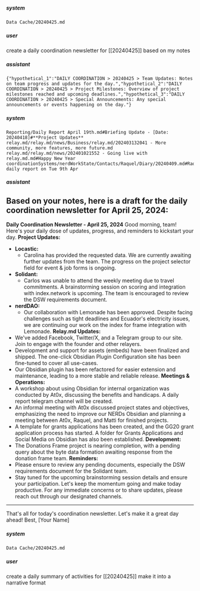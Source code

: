 ##### system
```sc-context
Data Cache/20240425.md
```

##### user
create a daily coordination newsletter for [[20240425]] based on my notes

##### assistant
```lookup
{"hypothetical_1":"DAILY COORDINATION > 20240425 > Team Updates: Notes on team progress and updates for the day.","hypothetical_2":"DAILY COORDINATION > 20240425 > Project Milestones: Overview of project milestones reached and upcoming deadlines.","hypothetical_3":"DAILY COORDINATION > 20240425 > Special Announcements: Any special announcements or events happening on the day."}
```

##### system
```sc-context
Reporting/Daily Report April 19th.md#Briefing Update - [Date: 20240418]#**Project Updates**
relay.md/relay.md/news/Business/relay.md/202403132041 - More community, more features, more future.md
relay.md/relay.md/news/202401021552 - Going live with relay.md.md#Happy New Year
coordinationSystems/nerdWorkState/Contacts/Raquel/Diary/20240409.md#Raquel's daily report on Tue 9th Apr
```

##### assistant
Based on your notes, here is a draft for the daily coordination newsletter for April 25, 2024:
---
**Daily Coordination Newsletter - April 25, 2024**
Good morning, team! Here's your daily dose of updates, progress, and reminders to kickstart your day.
**Project Updates:**
- **Locastic:**
  - Carolina has provided the requested data. We are currently awaiting further updates from the team. The progress on the project selector field for event & job forms is ongoing.
- **Solidant:**
  - Carlos was unable to attend the weekly meeting due to travel commitments. A brainstorming session on scoring and integration with index.network is upcoming. The team is encouraged to review the DSW requirements document.
- **nerdDAO:**
  - Our collaboration with Lemonade has been approved. Despite facing challenges such as tight deadlines and Ecuador's electricity issues, we are continuing our work on the index for frame integration with Lemonade.
**Relay.md Updates:**
- We've added Facebook, Twitter/X, and a Telegram group to our site. Join to engage with the founder and other relayers.
- Development and support for assets (embeds) have been finalized and shipped. The one-click Obsidian Plugin Configuration site has been fine-tuned to cover all use-cases.
- Our Obsidian plugin has been refactored for easier extension and maintenance, leading to a more stable and reliable release.
**Meetings & Operations:**
- A workshop about using Obsidian for internal organization was conducted by At0x, discussing the benefits and handicaps. A daily report telegram channel will be created.
- An informal meeting with At0x discussed project states and objectives, emphasizing the need to improve our NERDs Obsidian and planning a meeting between At0x, Raquel, and Matti for finished projects.
- A template for grants applications has been created, and the GG20 grant application process has started. A folder for Grants Applications and Social Media on Obsidian has also been established.
**Development:**
- The Donations Frame project is nearing completion, with a pending query about the byte data formation awaiting response from the donation frame team.
**Reminders:**
- Please ensure to review any pending documents, especially the DSW requirements document for the Solidant team.
- Stay tuned for the upcoming brainstorming session details and ensure your participation.
Let's keep the momentum going and make today productive. For any immediate concerns or to share updates, please reach out through our designated channels.
---
That's all for today's coordination newsletter. Let's make it a great day ahead!
Best,
[Your Name]

##### system
```sc-context
Data Cache/20240425.md
```

##### user
create a daily summary of activities for [[20240425]] make it into a narrative format